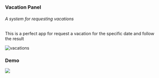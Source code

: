 <h3>Vacation Panel</h3>
<h6>A system for requesting vacations</h6>

<p>This is a perfect app for request a vacation for the specific date and follow the result</p>

![vacations](https://user-images.githubusercontent.com/73969513/145670811-03223990-1fb4-401c-805c-315cc87b2589.jpg)

<h3>Demo</h3>
<img src="https://imgflip.com/gif/5y8yhc">
